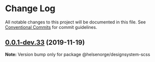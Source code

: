 # Change Log

All notable changes to this project will be documented in this file.
See [Conventional Commits](https://conventionalcommits.org) for commit guidelines.

## [0.0.1-dev.33](https://github.com/helsenorge/designsystem/compare/v0.0.1-dev.32...v0.0.1-dev.33) (2019-11-19)

**Note:** Version bump only for package @helsenorge/designsystem-scss
